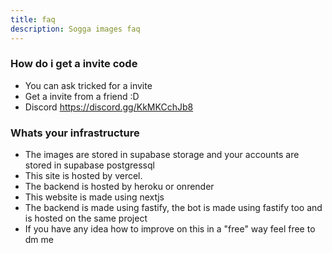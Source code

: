 ```yaml
---
title: faq
description: Sogga images faq
---
```


### How do i get a invite code

-   You can ask tricked for a invite
-   Get a invite from a friend :D
-   Discord https://discord.gg/KkMKCchJb8

### Whats your infrastructure

-   The images are stored in supabase storage and your accounts are stored in supabase postgressql
-   This site is hosted by vercel.
-   The backend is hosted by heroku or onrender
-   This website is made using nextjs
-   The backend is made using fastify, the bot is made using fastify too and is hosted on the same project
-   If you have any idea how to improve on this in a "free" way feel free to dm me
